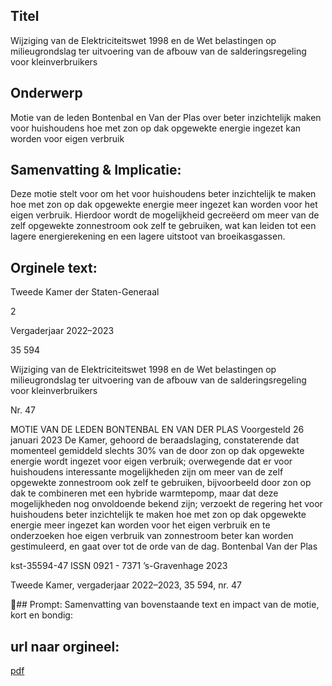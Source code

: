 ## Titel
Wijziging van de Elektriciteitswet 1998 en de Wet belastingen op milieugrondslag ter uitvoering van de afbouw van de salderingsregeling voor kleinverbruikers
## Onderwerp
Motie van de leden Bontenbal en Van der Plas over beter inzichtelijk maken voor huishoudens hoe met zon op dak opgewekte energie ingezet kan worden voor eigen verbruik
## Samenvatting & Implicatie:

Deze motie stelt voor om het voor huishoudens beter inzichtelijk te maken hoe met zon op dak opgewekte energie meer ingezet kan worden voor het eigen verbruik. Hierdoor wordt de mogelijkheid gecreëerd om meer van de zelf opgewekte zonnestroom ook zelf te gebruiken, wat kan leiden tot een lagere energierekening en een lagere uitstoot van broeikasgassen.
## Orginele text:


Tweede Kamer der Staten-Generaal

2

Vergaderjaar 2022–2023

35 594

Wijziging van de Elektriciteitswet 1998 en de
Wet belastingen op milieugrondslag ter
uitvoering van de afbouw van de
salderingsregeling voor kleinverbruikers

Nr. 47

MOTIE VAN DE LEDEN BONTENBAL EN VAN DER PLAS
Voorgesteld 26 januari 2023
De Kamer,
gehoord de beraadslaging,
constaterende dat momenteel gemiddeld slechts 30% van de door zon op
dak opgewekte energie wordt ingezet voor eigen verbruik;
overwegende dat er voor huishoudens interessante mogelijkheden zijn
om meer van de zelf opgewekte zonnestroom ook zelf te gebruiken,
bijvoorbeeld door zon op dak te combineren met een hybride
warmtepomp, maar dat deze mogelijkheden nog onvoldoende bekend
zijn;
verzoekt de regering het voor huishoudens beter inzichtelijk te maken hoe
met zon op dak opgewekte energie meer ingezet kan worden voor het
eigen verbruik en te onderzoeken hoe eigen verbruik van zonnestroom
beter kan worden gestimuleerd,
en gaat over tot de orde van de dag.
Bontenbal
Van der Plas

kst-35594-47
ISSN 0921 - 7371
’s-Gravenhage 2023

Tweede Kamer, vergaderjaar 2022–2023, 35 594, nr. 47

## Prompt:
Samenvatting van bovenstaande text en impact van de motie, kort en bondig:

## url naar orgineel:
[pdf](https://gegevensmagazijn.tweedekamer.nl/OData/v4/2.0/Document(84541a75-7aec-4698-8855-c1348be015df)/resource)

